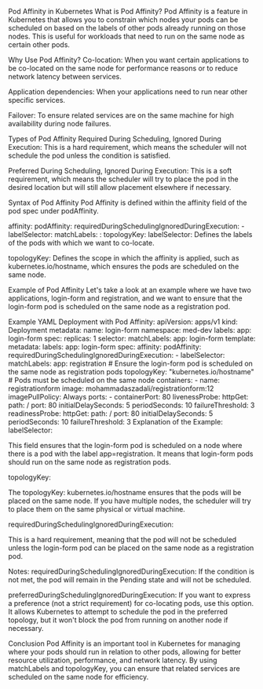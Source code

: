 Pod Affinity in Kubernetes
What is Pod Affinity?
Pod Affinity is a feature in Kubernetes that allows you to constrain which nodes your pods can be scheduled on based on the labels of other pods already running on those nodes. This is useful for workloads that need to run on the same node as certain other pods.

Why Use Pod Affinity?
Co-location: When you want certain applications to be co-located on the same node for performance reasons or to reduce network latency between services.

Application dependencies: When your applications need to run near other specific services.

Failover: To ensure related services are on the same machine for high availability during node failures.

Types of Pod Affinity
Required During Scheduling, Ignored During Execution: This is a hard requirement, which means the scheduler will not schedule the pod unless the condition is satisfied.

Preferred During Scheduling, Ignored During Execution: This is a soft requirement, which means the scheduler will try to place the pod in the desired location but will still allow placement elsewhere if necessary.

Syntax of Pod Affinity
Pod Affinity is defined within the affinity field of the pod spec under podAffinity.

affinity:
  podAffinity:
    requiredDuringSchedulingIgnoredDuringExecution:
      - labelSelector:
          matchLabels:
            <label-key>: <label-value>
        topologyKey: <topology-key>
labelSelector: Defines the labels of the pods with which we want to co-locate.

topologyKey: Defines the scope in which the affinity is applied, such as kubernetes.io/hostname, which ensures the pods are scheduled on the same node.

Example of Pod Affinity
Let's take a look at an example where we have two applications, login-form and registration, and we want to ensure that the login-form pod is scheduled on the same node as a registration pod.

Example YAML Deployment with Pod Affinity:
apiVersion: apps/v1
kind: Deployment
metadata:
  name: login-form
  namespace: med-dev
  labels:
    app: login-form
spec:
  replicas: 1
  selector:
    matchLabels:
      app: login-form
  template:
    metadata:
      labels:
        app: login-form
    spec:
      affinity:
        podAffinity:
          requiredDuringSchedulingIgnoredDuringExecution:
            - labelSelector:
                matchLabels:
                  app: registration  # Ensure the login-form pod is scheduled on the same node as registration pods
              topologyKey: "kubernetes.io/hostname"  # Pods must be scheduled on the same node
      containers:
        - name: registrationform
          image: mohammadaszadali/registrationform:12
          imagePullPolicy: Always
          ports:
            - containerPort: 80
          livenessProbe:
            httpGet:
              path: /
              port: 80
            initialDelaySeconds: 5
            periodSeconds: 10
            failureThreshold: 3
          readinessProbe:
            httpGet:
              path: /
              port: 80
            initialDelaySeconds: 5
            periodSeconds: 10
            failureThreshold: 3
Explanation of the Example:
labelSelector:

This field ensures that the login-form pod is scheduled on a node where there is a pod with the label app=registration. It means that login-form pods should run on the same node as registration pods.

topologyKey:

The topologyKey: kubernetes.io/hostname ensures that the pods will be placed on the same node. If you have multiple nodes, the scheduler will try to place them on the same physical or virtual machine.

requiredDuringSchedulingIgnoredDuringExecution:

This is a hard requirement, meaning that the pod will not be scheduled unless the login-form pod can be placed on the same node as a registration pod.

Notes:
requiredDuringSchedulingIgnoredDuringExecution: If the condition is not met, the pod will remain in the Pending state and will not be scheduled.

preferredDuringSchedulingIgnoredDuringExecution: If you want to express a preference (not a strict requirement) for co-locating pods, use this option. It allows Kubernetes to attempt to schedule the pod in the preferred topology, but it won't block the pod from running on another node if necessary.

Conclusion
Pod Affinity is an important tool in Kubernetes for managing where your pods should run in relation to other pods, allowing for better resource utilization, performance, and network latency. By using matchLabels and topologyKey, you can ensure that related services are scheduled on the same node for efficiency.
